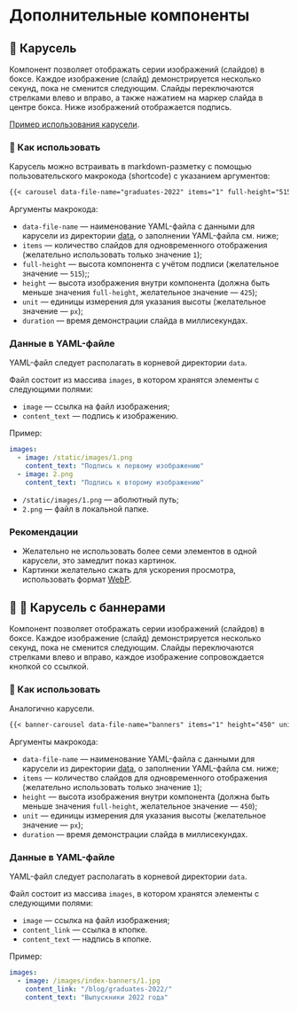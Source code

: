# Дополнительные компоненты

## 🎠 Карусель

Компонент позволяет отображать серии изображений (слайдов) в боксе.
Каждое изображение (слайд) демонстрируется несколько секунд, пока
не сменится следующим. Слайды переключаются стрелками влево и вправо,
а также нажатием на маркер слайда в центре бокса. Ниже изображений
отображается подпись.

[Пример использования карусели](https://finec.mgimo.ru/blog/graduates-2022/).

### 🔧 Как использовать

Карусель можно встраивать в markdown-разметку с помощью пользовательского
макрокода (shortcode) с указанием аргументов:

```md
{{< carousel data-file-name="graduates-2022" items="1" full-height="515" height="425" unit="px" duration="4000" >}}
```

Аргументы макрокода:

- `data-file-name` — наименование YAML-файла с данными для карусели из директории [data](../data), о заполнении YAML-файла см. ниже;
- `items` — количество слайдов для одновременного отображения (желательно использовать только значение `1`);
- `full-height` — высота компонента с учётом подписи (желательное значение — `515`);;
- `height` — высота изображения внутри компонента (должна быть меньше значения `full-height`, желательное значение — `425`);
- `unit` — единицы измерения для указания высоты (желательное значение — `px`);
- `duration` — время демонстрации слайда в миллисекундах.

### Данные в YAML-файле

YAML-файл следует располагать в корневой директории `data`.

Файл состоит из массива `images`, в котором хранятся элементы с следующими полями:

- `image` — ссылка на файл изображения;
- `content_text` — подпись к изображению.

Пример:

```YAML
images:
  - image: /static/images/1.png
    content_text: "Подпись к первому изображению"
  - image: 2.png
    content_text: "Подпись к второму изображению"
```

- `/static/images/1.png` — аболютный путь;
- `2.png` — файл в локальной папке.

### Рекомендации

- Желательно не использовать более семи элементов в одной карусели, это замедлит показ картинок.
- Картинки желательно сжать для ускорения просмотра, использовать формат [WebP](https://ru.wikipedia.org/wiki/WebP).

## 🎠 🔗 Карусель с баннерами

Компонент позволяет отображать серии изображений (слайдов) в боксе.
Каждое изображение (слайд) демонстрируется несколько секунд, пока
не сменится следующим. Слайды переключаются стрелками влево и вправо,
каждое изображение сопровождается кнопкой со ссылкой.

### 🔧 Как использовать

Аналогично карусели.

```md
{{< banner-carousel data-file-name="banners" items="1" height="450" unit="px" duration="4000" >}}
```

Аргументы макрокода:

- `data-file-name` — наименование YAML-файла с данными для карусели из директории [data](../data), о заполнении YAML-файла см. ниже;
- `items` — количество слайдов для одновременного отображения (желательно использовать только значение `1`);
- `height` — высота изображения внутри компонента (должна быть меньше значения `full-height`, желательное значение — `450`);
- `unit` — единицы измерения для указания высоты (желательное значение — `px`);
- `duration` — время демонстрации слайда в миллисекундах.

### Данные в YAML-файле

YAML-файл следует располагать в корневой директории `data`.

Файл состоит из массива `images`, в котором хранятся элементы с следующими полями:

- `image` — ссылка на файл изображения;
- `content_link` — ссылка в кпопке.
- `content_text` — надпись в кпопке.

Пример:

```YAML
images:
  - image: /images/index-banners/1.jpg
    content_link: "/blog/graduates-2022/"
    content_text: "Выпускники 2022 года"
```
